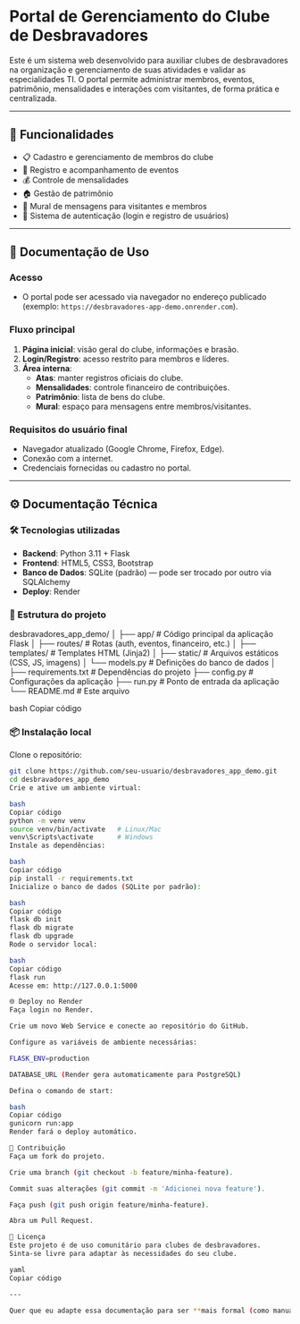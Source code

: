 # Portal de Gerenciamento do Clube de Desbravadores

Este é um sistema web desenvolvido para auxiliar clubes de desbravadores na organização e gerenciamento de suas atividades e validar as especialidades TI. 
O portal permite administrar membros, eventos, patrimônio, mensalidades e interações com visitantes, de forma prática e centralizada.

---

## 🚀 Funcionalidades

- 📋 Cadastro e gerenciamento de membros do clube
- 📅 Registro e acompanhamento de eventos
- 💰 Controle de mensalidades
- 🏠 Gestão de patrimônio
- 💬 Mural de mensagens para visitantes e membros
- 🔑 Sistema de autenticação (login e registro de usuários)

---

## 👥 Documentação de Uso

### Acesso
- O portal pode ser acessado via navegador no endereço publicado (exemplo: `https://desbravadores-app-demo.onrender.com`).
  
### Fluxo principal
1. **Página inicial**: visão geral do clube, informações e brasão.
2. **Login/Registro**: acesso restrito para membros e líderes.
3. **Área interna**:
   - **Atas**: manter registros oficiais do clube.
   - **Mensalidades**: controle financeiro de contribuições.
   - **Patrimônio**: lista de bens do clube.
   - **Mural**: espaço para mensagens entre membros/visitantes.

### Requisitos do usuário final
- Navegador atualizado (Google Chrome, Firefox, Edge).
- Conexão com a internet.
- Credenciais fornecidas ou cadastro no portal.

---

## ⚙️ Documentação Técnica

### 🛠️ Tecnologias utilizadas
- **Backend**: Python 3.11 + Flask
- **Frontend**: HTML5, CSS3, Bootstrap
- **Banco de Dados**: SQLite (padrão) — pode ser trocado por outro via SQLAlchemy
- **Deploy**: Render

### 📂 Estrutura do projeto
desbravadores_app_demo/
│
├── app/ # Código principal da aplicação Flask
│ ├── routes/ # Rotas (auth, eventos, financeiro, etc.)
│ ├── templates/ # Templates HTML (Jinja2)
│ ├── static/ # Arquivos estáticos (CSS, JS, imagens)
│ └── models.py # Definições do banco de dados
│
├── requirements.txt # Dependências do projeto
├── config.py # Configurações da aplicação
├── run.py # Ponto de entrada da aplicação
└── README.md # Este arquivo

bash
Copiar código

### 📦 Instalação local

Clone o repositório:

```bash
git clone https://github.com/seu-usuario/desbravadores_app_demo.git
cd desbravadores_app_demo
Crie e ative um ambiente virtual:

bash
Copiar código
python -m venv venv
source venv/bin/activate   # Linux/Mac
venv\Scripts\activate      # Windows
Instale as dependências:

bash
Copiar código
pip install -r requirements.txt
Inicialize o banco de dados (SQLite por padrão):

bash
Copiar código
flask db init
flask db migrate
flask db upgrade
Rode o servidor local:

bash
Copiar código
flask run
Acesse em: http://127.0.0.1:5000

🌐 Deploy no Render
Faça login no Render.

Crie um novo Web Service e conecte ao repositório do GitHub.

Configure as variáveis de ambiente necessárias:

FLASK_ENV=production

DATABASE_URL (Render gera automaticamente para PostgreSQL)

Defina o comando de start:

bash
Copiar código
gunicorn run:app
Render fará o deploy automático.

🤝 Contribuição
Faça um fork do projeto.

Crie uma branch (git checkout -b feature/minha-feature).

Commit suas alterações (git commit -m 'Adicionei nova feature').

Faça push (git push origin feature/minha-feature).

Abra um Pull Request.

📜 Licença
Este projeto é de uso comunitário para clubes de desbravadores.
Sinta-se livre para adaptar às necessidades do seu clube.

yaml
Copiar código

---

Quer que eu adapte essa documentação para ser **mais formal (como manual técnico institucional)** ou **mais simples (voltada ao usuário final leigo)
